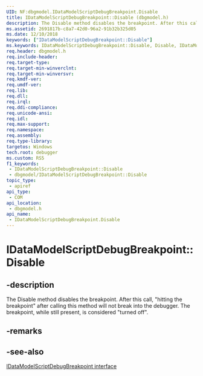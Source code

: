 ```yaml
---
UID: NF:dbgmodel.IDataModelScriptDebugBreakpoint.Disable
title: IDataModelScriptDebugBreakpoint::Disable (dbgmodel.h)
description: The Disable method disables the breakpoint. After this call, hitting the breakpoint after calling this method will not break into the debugger.
ms.assetid: 2691817b-c8a7-42d0-96a2-91b32b325d05
ms.date: 12/10/2018
keywords: ["IDataModelScriptDebugBreakpoint::Disable"]
ms.keywords: IDataModelScriptDebugBreakpoint::Disable, Disable, IDataModelScriptDebugBreakpoint.Disable, IDataModelScriptDebugBreakpoint::Disable, IDataModelScriptDebugBreakpoint.Disable
req.header: dbgmodel.h
req.include-header: 
req.target-type: 
req.target-min-winverclnt: 
req.target-min-winversvr: 
req.kmdf-ver: 
req.umdf-ver: 
req.lib: 
req.dll: 
req.irql: 
req.ddi-compliance: 
req.unicode-ansi: 
req.idl: 
req.max-support: 
req.namespace: 
req.assembly: 
req.type-library: 
targetos: Windows
tech.root: debugger
ms.custom: RS5
f1_keywords:
 - IDataModelScriptDebugBreakpoint::Disable
 - dbgmodel/IDataModelScriptDebugBreakpoint::Disable
topic_type:
 - apiref
api_type:
 - COM
api_location:
 - dbgmodel.h
api_name:
 - IDataModelScriptDebugBreakpoint.Disable
---
```


# IDataModelScriptDebugBreakpoint::Disable


## -description

The Disable method disables the breakpoint. After this call, "hitting the breakpoint" after calling this method will not break into the debugger. The breakpoint, while still present, is considered "turned off".

## -remarks

## -see-also

[IDataModelScriptDebugBreakpoint interface](nn-dbgmodel-idatamodelscriptdebugbreakpoint.md)

